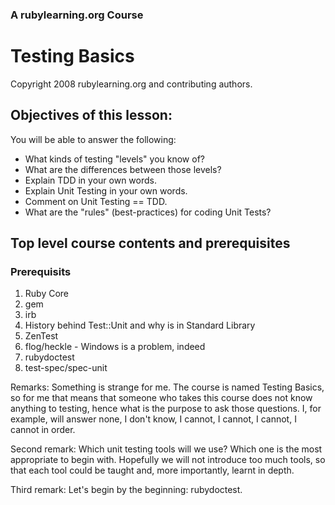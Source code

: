 ### A rubylearning.org Course
# Testing Basics
Copyright 2008 rubylearning.org and contributing authors.

## Objectives of this lesson:
You will be able to answer the following:
+ What kinds of testing "levels" you know of? 
+ What are the differences between those levels? 
+ Explain TDD in your own words.  
+ Explain Unit Testing in your own words.
+ Comment on Unit Testing == TDD.
+ What are the "rules" (best-practices) for coding Unit Tests?

## Top level course contents and prerequisites

### Prerequisits

1. Ruby Core
2. gem
3. irb
4. History behind Test::Unit and why is in Standard Library
5. ZenTest
6. flog/heckle - Windows is a problem, indeed
7. rubydoctest
8. test-spec/spec-unit


Remarks:
Something is strange for me. The course is named Testing Basics, 
so for me that means that someone who takes this course does not 
know anything to testing, hence what is the purpose to ask those 
questions. I, for example, will answer none, I don't know, I 
cannot, I cannot, I cannot, I cannot in order.

Second remark:
Which unit testing tools will we use?
Which one is the most appropriate to begin with.
Hopefully we will not introduce too much tools, so that each tool
could be taught and, more importantly, learnt in depth.

Third remark:
Let's begin by the beginning: rubydoctest.
